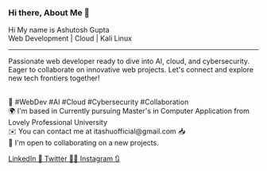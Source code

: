 ### Hi there, About Me 👋

Hi My name is Ashutosh Gupta<br>
Web Development  | Cloud  | Kali Linux
<hr>
<P style: color="Red">Passionate web developer ready to dive into AI, cloud, and cybersecurity. Eager to collaborate on innovative web projects. Let's connect and explore new tech frontiers together!</P><br>
🔗 #WebDev #AI #Cloud #Cybersecurity #Collaboration 
<br>
🌍  I'm based in Currently pursuing Master's in Computer Application from Lovely Professional University<br>
✉️  You can contact me at itashuofficial@gmail.com 📥 <br>
🤝  I'm open to collaborating on a new projects.


<a href="www.linkedin.com/itashuofficial">LinkedIn 🚀 </a>
<a href="www.twitter.com/itashuofficial">Twitter 🧑‍💻  </a>
<a href="www.instagram.com/itashuofficial">Instagram 🔃 </a>
